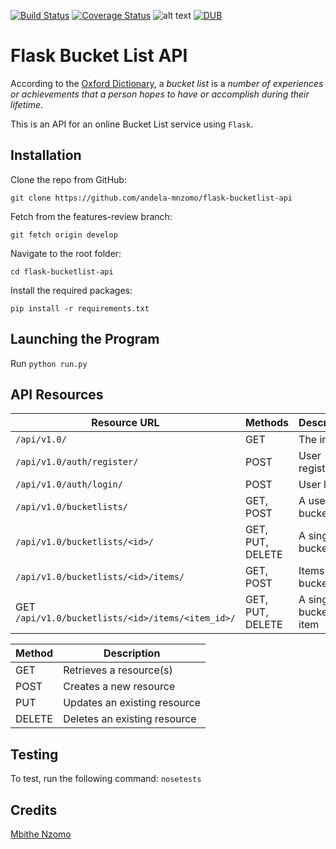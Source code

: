 [![Build Status](https://travis-ci.org/andela-mnzomo/flask-bucketlist-api.svg?branch=develop)](https://travis-ci.org/andela-mnzomo/flask-bucketlist-api)
[![Coverage Status](https://coveralls.io/repos/github/andela-mnzomo/flask-bucketlist-api/badge.svg?branch=develop)](https://coveralls.io/github/andela-mnzomo/flask-bucketlist-api?branch=develop)
![alt text](https://img.shields.io/badge/python-2.7-blue.svg)
[![DUB](https://img.shields.io/dub/l/vibe-d.svg)]()

# Flask Bucket List API
According to the [Oxford Dictionary](http://www.oxforddictionaries.com/definition/english/bucket-list),
a *bucket list* is a *number of experiences or achievements that a person hopes
to have or accomplish during their lifetime*.

This is an API for an online Bucket List service using `Flask`.

## Installation
Clone the repo from GitHub:
```
git clone https://github.com/andela-mnzomo/flask-bucketlist-api
```

Fetch from the features-review branch:
```
git fetch origin develop
```

Navigate to the root folder:
```
cd flask-bucketlist-api
```

Install the required packages:
```
pip install -r requirements.txt
```

## Launching the Program
Run ```python run.py```

## API Resources

| Resource URL | Methods | Description |
| -------- | ------------- | --------- |
| `/api/v1.0/` | GET  | The index |
| `/api/v1.0/auth/register/` | POST  | User registration |
|  `/api/v1.0/auth/login/` | POST | User login|
| `/api/v1.0/bucketlists/` | GET, POST | A user's bucket lists |
| `/api/v1.0/bucketlists/<id>/` | GET, PUT, DELETE | A single bucket list |
| `/api/v1.0/bucketlists/<id>/items/` | GET, POST | Items in a bucket list |
| GET `/api/v1.0/bucketlists/<id>/items/<item_id>/` | GET, PUT, DELETE| A single bucket list item|

| Method | Description |
|------- | ----------- |
| GET | Retrieves a resource(s) |
| POST | Creates a new resource |
| PUT | Updates an existing resource |
| DELETE | Deletes an existing resource |

## Testing
To test, run the following command: ```nosetests```

## Credits

[Mbithe Nzomo](https://github.com/andela-mnzomo)

